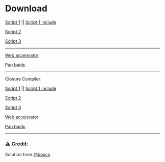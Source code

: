 # Download

[Script 1](https://raw.githubusercontent.com/gnadgnaoh/Shortlink/release/release/ShortLink1-modified.user.js) || [Script 1 include](https://raw.githubusercontent.com/gnadgnaoh/Shortlink/release/release/ShortLink1-modified-include.user.js)

[Script 2](https://raw.githubusercontent.com/gnadgnaoh/Shortlink/release/release/ShortLink2-modified.user.js)

[Script 3](https://raw.githubusercontent.com/gnadgnaoh/Shortlink/release/release/ShortLink3-modified.user.js)

---

[Web accelerator](https://raw.githubusercontent.com/gnadgnaoh/Shortlink/release/release/instantpage-modified.user.js)

[Pan baidu](https://raw.githubusercontent.com/gnadgnaoh/Shortlink/release/release/panlinker-modified.user.js)

---

Closure Compiler:

[Script 1](https://raw.githubusercontent.com/gnadgnaoh/Shortlink/release/release/1.user.js) || [Script 1 include](https://raw.githubusercontent.com/gnadgnaoh/Shortlink/release/release/2.user.js)

[Script 2](https://raw.githubusercontent.com/gnadgnaoh/Shortlink/release/release/3.user.js)

[Script 3](https://raw.githubusercontent.com/gnadgnaoh/Shortlink/release/release/4.user.js)

[Web accelerator](https://raw.githubusercontent.com/gnadgnaoh/Shortlink/release/release/5.user.js)

[Pan baidu](https://raw.githubusercontent.com/gnadgnaoh/Shortlink/release/release/6.user.js)

---

### ⚠️ Credit:
Solution from [@bosco](https://voz.vn/t/tong-hop-nhung-addon-chat-cho-firefox-pc-mobile.682181/post-29300131)

